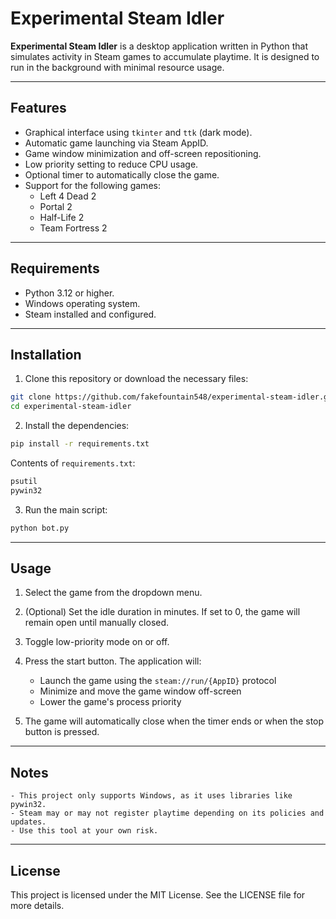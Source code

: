 # Experimental Steam Idler

**Experimental Steam Idler** is a desktop application written in Python that simulates activity in Steam games to accumulate playtime. It is designed to run in the background with minimal resource usage.

---

## Features

- Graphical interface using `tkinter` and `ttk` (dark mode).
- Automatic game launching via Steam AppID.
- Game window minimization and off-screen repositioning.
- Low priority setting to reduce CPU usage.
- Optional timer to automatically close the game.
- Support for the following games:
    - Left 4 Dead 2
    - Portal 2
    - Half-Life 2
    - Team Fortress 2

---

## Requirements

- Python 3.12 or higher.
- Windows operating system.
- Steam installed and configured.

---

## Installation

1. Clone this repository or download the necessary files:

```bash
git clone https://github.com/fakefountain548/experimental-steam-idler.git
cd experimental-steam-idler
```

2. Install the dependencies:

```bash
pip install -r requirements.txt
```
Contents of `requirements.txt`:

```txt
psutil
pywin32
```

3. Run the main script:

```bash
python bot.py
```

---

## Usage

1. Select the game from the dropdown menu.

2. (Optional) Set the idle duration in minutes. If set to 0, the game will remain open until manually closed.

3. Toggle low-priority mode on or off.

4. Press the start button. The application will:
    - Launch the game using the `steam://run/{AppID}` protocol
    - Minimize and move the game window off-screen
    - Lower the game's process priority

5. The game will automatically close when the timer ends or when the stop button is pressed.

---

## Notes
    - This project only supports Windows, as it uses libraries like pywin32.
    - Steam may or may not register playtime depending on its policies and updates.
    - Use this tool at your own risk.

---

## License

This project is licensed under the MIT License. See the LICENSE file for more details.


